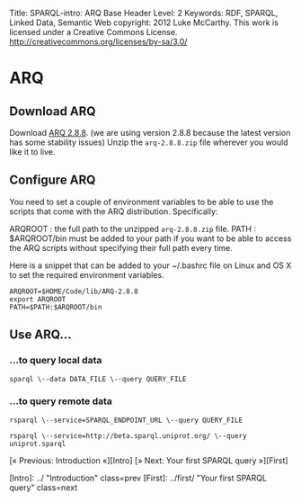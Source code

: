 Title:				SPARQL-intro: ARQ
Base Header Level:	2
Keywords:			RDF, SPARQL, Linked Data, Semantic Web
copyright:			2012 Luke McCarthy.
					This work is licensed under a Creative Commons License.  
					http://creativecommons.org/licenses/by-sa/3.0/

# ARQ #

## Download ARQ ##

Download [ARQ 2.8.8][]. (we are using version 2.8.8 because the latest version has some stability issues)  Unzip the <code>arq-2.8.8.zip</code> file wherever you would like it to live.

[ARQ 2.8.8]: http://sourceforge.net/projects/jena/files/ARQ/ARQ-2.8.8/arq-2.8.8.zip/download
  "ARQ 2.8.8"

## Configure ARQ ##

You need to set a couple of environment variables to be able to use the scripts that come with the ARQ distribution. Specifically:

ARQROOT
:   the full path to the unzipped <code>arq-2.8.8.zip</code> file.
PATH
:   $ARQROOT/bin must be added to your path if you want to be able to access
    the ARQ scripts without specifying their full path every time.

Here is a snippet that can be added to your ~/.bashrc file on Linux and OS X to set the required environment variables.

    ARQROOT=$HOME/Code/lib/ARQ-2.8.8
    export ARQROOT
	PATH=$PATH:$ARQROOT/bin

## Use ARQ… ##

### …to query local data ###

    sparql \--data DATA_FILE \--query QUERY_FILE

### …to query remote data ###

	rsparql \--service=SPARQL_ENDPOINT_URL \--query QUERY_FILE

    rsparql \--service=http://beta.sparql.uniprot.org/ \--query uniprot.sparql

[« Previous: Introduction «][Intro]
[» Next: Your first SPARQL query »][First]

[Intro]: ../ "Introduction" class=prev
[First]: ../first/ "Your first SPARQL query" class=next
